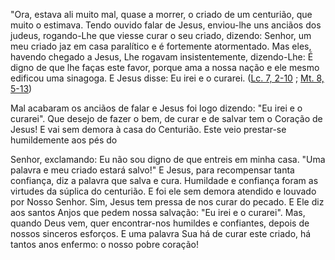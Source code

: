 "Ora, estava ali muito mal, quase a morrer, o criado de um centurião, que muito o estimava. Tendo ouvido falar de Jesus, enviou-lhe uns anciãos dos judeus, rogando-Lhe que viesse curar o seu criado, dizendo: Senhor, um meu criado jaz em casa paralítico e é fortemente atormentado. Mas eles, havendo chegado a Jesus, Lhe rogavam insistentemente, dizendo-Lhe: É digno de que lhe faças este favor, porque ama a nossa nação e ele mesmo edificou uma sinagoga. E Jesus disse: Eu irei e o curarei. ([Lc. 7, 2-10](https://vulgata.online/bible/Lc.7?ed=MS&vfn=MS.Lc.7.2-10:vs) ; [Mt. 8, 5-13](https://vulgata.online/bible/Mt.8?ed=MS&vfn=MS.Mt.8.5-13:vs))

Mal acabaram os anciãos de falar e Jesus foi logo dizendo: "Eu irei e o curarei". Que desejo de fazer o bem, de curar e de salvar tem o Coração de Jesus! E vai sem demora à casa do Centurião. Este veio prestar-se humildemente aos pés do

Senhor, exclamando: Eu não sou digno de que entreis em minha casa. "Uma palavra e meu criado estará salvo!" E Jesus, para recompensar tanta confiança, diz a palavra que salva e cura. Humildade e confiança foram as virtudes da súplica do centurião. E foi ele sem demora atendido e louvado por Nosso Senhor. Sim, Jesus tem pressa de nos curar do pecado. E Ele diz aos santos Anjos que pedem nossa salvação: "Eu irei e o curarei". Mas, quando Deus vem, quer encontrar-nos humildes e confiantes, depois de nossos sinceros esforços. E uma palavra Sua há de curar este criado, há tantos anos enfermo: o nosso pobre coração!